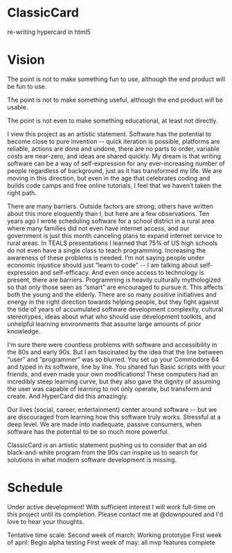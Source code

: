 # ClassicCard
re-writing hypercard in html5

# Vision

The point is not to make something fun to use, although the end product will be fun to use.

The point is not to make something useful, although the end product will be usable.

The point is not even to make something educational, at least not directly.

I view this project as an artistic statement. Software has the potential to become close to pure invention -- quick iteration is possible, platforms are reliable, actions are done and undone, there are no parts to order, variable costs are near-zero, and ideas are shared quickly. My dream is that writing software can be a way of self-expression for any ever-increasing number of people regardless of background, just as it has transformed my life. We are moving in this direction, but even in the age that celebrates coding and builds code camps and free online tutorials, I feel that we haven’t taken the right path.

There are many barriers. Outside factors are strong; others have written about this more eloquently than I, but here are a few observations. Ten years ago I wrote scheduling software for a school district in a rural area where many families did not even have internet access, and our government is just this month canceling plans to expand internet service to rural areas. In TEALS presentations I learned that 75% of US high schools do not even have a single class to teach programming. Increasing the awareness of these problems is needed. I’m not saying people under economic injustice should just “learn to code” -- I am talking about self-expression and self-efficacy. And even once access to technology is present, there are barriers. Programming is heavily culturally mythologized so that only those seen as  “smart” are encouraged to pursue it. This affects both the young and the elderly. There are so many positive initiatives and energy in the right direction towards helping people, but they fight against the tide of years of accumulated software development complexity, cultural stereotypes, ideas about what who should use development toolkits, and unhelpful learning environments that assume large amounts of prior knowledge.

I'm sure there were countless problems with software and accessibility in the 80s and early 90s. But I am fascinated by the idea that the line between “user” and “programmer” was so blurred. You set up your Commodore 64 and typed in its software, line by line. You shared fun Basic scripts with your friends, and even made your own modifications! These computers had an incredibly steep learning curve, but they also gave the dignity of assuming the user was capable of learning to not only operate, but transform and create. And HyperCard did this amazingly.

Our lives (social, career, entertainment) center around software -- but we are discouraged from learning how this software truly works. Stressful at a deep level. We are made into inadequate, passive consumers, when software has the potential to be so much more powerful.

ClassicCard is an artistic statement pushing us to consider that an old black-and-white program from the 90s can inspire us to search for solutions in what modern software development is missing.

# Schedule

Under active development!
With sufficient interest I will work full-time on this project until its completion.
Please contact me at @downpoured and I'd love to hear your thoughts.

Tentative time scale:
Second week of march: Working prototype
First week of april: Begin alpha testing
First week of may: all mvp features complete


